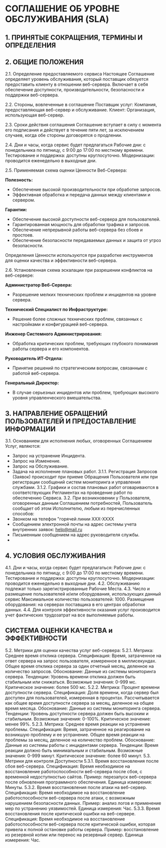 # СОГЛАШЕНИЕ ОБ УРОВНЕ ОБСЛУЖИВАНИЯ (SLA)
## 1. ПРИНЯТЫЕ СОКРАЩЕНИЯ, ТЕРМИНЫ И ОПРЕДЕЛЕНИЯ
## 2. ОБЩИЕ ПОЛОЖЕНИЯ
2.1. Определение предоставляемого сервиса
Настоящее Соглашение определяет уровень обслуживания, который поставщик обязуется предоставить клиенту в отношении веб-сервера. Включает в себя обеспечение доступности, производительности, безопасности и поддержки веб-сервера.

2.2. Стороны, вовлеченные в соглашение
Поставщик услуг: Компания, предоставляющая веб-сервер и обслуживание.
Клиент: Организация, использующая веб-сервер.

2.3. Сроки действия соглашения
Соглашение вступает в силу с момента его подписания и действует в течение пяти лет, за исключением случаев, когда обе стороны договорятся о продлении.

2.4. Дни и часы, когда сервис будет предлагаться
Рабочие дни: с понедельника по пятницу, с 9:00 до 17:00 по местному времени.
Тестирование и поддержка: доступны круглосуточно.
Модернизации: проводится еженедельно в выходные дни.

2.5. Применяемая схема оценки Ценности Веб-Сервера:

 **Полезность:**
 
  - Обеспечение высокой производительности при обработке запросов.
  - Эффективная обработка и передача данных между клиентами и сервером.

 **Гарантии:**
 
  - Обеспечение высокой доступности веб-сервера для пользователей.
  - Гарантированная мощность для обработки трафика и запросов.
  - Обеспечение непрерывной работы веб-сервера без сбоев и простоев.
  - Обеспечение безопасности передаваемых данных и защита от угроз безопасности.

Определения Ценности используются при разработке инструментов для оценки качества и эффективности веб-сервера.

2.6. Установленная схема эскалации при разрешении конфликтов на веб-сервере:

**Администратор Веб-Сервера:**

  - Разрешение мелких технических проблем и инцидентов на уровне сервера.
    
**Технический Специалист по Инфраструктуре:**

  - Решение более сложных технических проблем, связанных с настройками и конфигурацией веб-сервера.
    
**Инженер Системного Администрирования:**

  - Обработка критических проблем, требующих глубокого понимания работы сервера и его компонентов.
    
**Руководитель ИТ-Отдела:**

  - Принятие решений по стратегическим вопросам, связанным с работой веб-сервера.
    
**Генеральный Директор:**

  - В случае серьезных инцидентов или проблем, требующих высокого уровня управленческого вмешательства.

## 3. НАПРАВЛЕНИЕ ОБРАЩЕНИЙ ПОЛЬЗОВАТЕЛЕЙ И ПРЕДОСТАВЛЕНИЕ ИНФОРМАЦИИ
3.1. Основанием для исполнения любых, оговоренных Соглашением Услуг, являются:
- Запрос на устранение Инцидента.
- Запрос на Изменение.
- Запрос на Обслуживание.
- Задача на исполнение плановых работ.
3.1.1. Регистрация Запросов (Заявок) происходит при приеме Обращения Пользователя или при 
регистрации сообщений систем мониторинга и управления службами.
3.1.2. Графики и состав плановых работ оговариваются в соответствующих Регламентах на проведение 
работ по обеспечению Сервиса.
3.2. При возникновении у Пользователя, оговоренных данным Соглашением потребностей, Пользователь 
сообщает об этом Исполнителю, любым из перечисленных способов:
- Звонком на телефон "горячей линии ХХХ-ХХХХ
- Сообщением электронной почты на адрес системы учета внутренних заявок: help@mail.ru
- Письменным сообщением на адрес руководителя службы.
- 
## 4. УСЛОВИЯ ОБСЛУЖИВАНИЯ
4.1. Дни и часы, когда сервис будет предлагаться:
Рабочие дни: с понедельника по пятницу, с 9:00 до 17:00 по местному времени.
Тестирование и поддержка: доступны круглосуточно.
Модернизации: проводится еженедельно в выходные дни.
4.2. Обслуживанию подлежат только зарегистрированные Рабочие Места.
4.3. Число и размещение пользователей и/или оборудования, использующих данный сервис
Максимальное количество пользователей: 1000.
Размещение оборудования: на серверах поставщика в его центрах обработки данных.
4.4. Для контроля эффективности оказания услуг производится учет фактических трудозатрат на все 
выполняемые работы.

##  СИСТЕМА ОЦЕНКИ КАЧЕСТВА и ЭФФЕКТИВНОСТИ
5.2. Метрики для оценки качества услуг веб-сервера:
5.2.1. Метрика: Среднее время отклика сервера.
Спецификация: Время, затраченное на ответ сервера на запрос пользователя, измеренное в миллисекундах. Общее время отклика сервера за один отчетный месяц, деленное на количество запросов.
Обоснование: Данные из системы мониторинга сервера.
Тенденции: Уровень времени отклика должен быть стабильным или снижаться.
Возможные значения: 0-999 мс.
Критическое значение: более 500 мс.
5.2.2. Метрика: Процент времени доступности сервера.
Спецификация: Доля времени, когда сервер был доступен для пользователей, измеренная в процентах. Рассчитывается как общее время доступности сервера за месяц, деленное на общее время месяца.
Обоснование: Данные из системы мониторинга сервера.
Тенденции: Уровень доступности сервера должен быть высоким и стабильным.
Возможные значения: 0-100%.
Критическое значение: менее 99%.
5.2.3. Метрика: Среднее время реакции на устранение проблемы.
Спецификация: Время, затраченное на реагирование на возникшую проблему и ее устранение. Общее время реакции на проблемы за месяц, деленное на количество проблем.
Обоснование: Данные из системы работы с инцидентами сервера.
Тенденции: Время реакции должно быть минимальным и стабильным.
Возможные значения: 0-999 минут.
Критическое значение: более 60 минут.
5.3. Метрики для контроля Доступности
5.3.1. Время восстановления после сбоя веб-сервера.
Спецификация: Время необходимое на восстановление работоспособности веб-сервера после сбоя, с временной недоступностью сайтов.
Пример: перезапуск веб-сервера после обновления программного обеспечения.
Единица измерения: Минуты.
5.3.2. Время восстановления после атаки на веб-сервер.
Спецификация: Время необходимое на восстановление работоспособности веб-сервера после атаки, с возможным нарушением безопасности данных.
Пример: анализ логов и применение мер по устранению уязвимостей.
Единица измерения: Час.
5.3.3. Время восстановления после критической ошибки на веб-сервере.
Спецификация: Время необходимое на восстановление работоспособности веб-сервера после критической ошибки, которая привела к полной остановке работы сервера.
Пример: восстановление из резервной копии или перенос на резервный сервер.
Единица измерения: Час.
